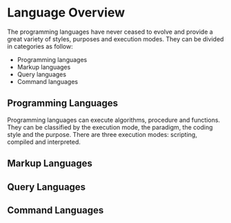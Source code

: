 # Language Overview

The programming languages have never ceased to evolve and provide a great variety of styles, purposes and execution modes. They can be divided in categories as follow:
* Programming languages
* Markup languages
* Query languages
* Command languages

## Programming Languages

Programming languages can execute algorithms, procedure and functions. They can be classified by the execution mode, the paradigm, the coding style and the purpose.
There are three execution modes: scripting, compiled and interpreted.

## Markup Languages

## Query Languages

## Command Languages